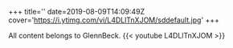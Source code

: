 +++
title=''
date=2019-08-09T14:09:49Z
cover='https://i.ytimg.com/vi/L4DLlTnXJOM/sddefault.jpg'
+++

All content belongs to GlennBeck.
{{< youtube L4DLlTnXJOM >}}
